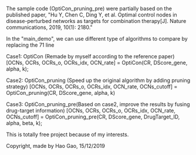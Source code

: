 The sample code (OptiCon_pruning_pre) were partially based on the published paper,
"Hu Y, Chen C, Ding Y, et al. Optimal control nodes in disease-perturbed 
networks as targets for combination therapy[J]. Nature communications, 2019, 10(1): 2180."

In the "main_demo", we can use different type of algorithms to compare by replacing the 71 line

Case1: OptiCon (Remade by myself according to the reference paper)
[OCNs, OCRs, OCRs_o, OCRs_idx, OCN_rate] = OptiCon(CR, DScore_gene, alpha, k);

Case2: OptiCon_pruning (Speed up the original algorithm by adding pruning strategy)
[OCNs, OCRs, OCRs_o, OCRs_idx, OCN_rate, OCNs_cutoff] = OptiCon_pruning(CR, DScore_gene, alpha, k)

Case3: OptiCon_pruning_pre(Based on case2, improve the results by fusing drug-target information)
[OCNs, OCRs, OCRs_o, OCRs_idx, OCN_rate, OCNs_cutoff] = OptiCon_pruning_pre(CR, DScore_gene, DrugTarget_ID, alpha, beta, k);

This is totally free project because of my interests. 

Copyright, made by Hao Gao, 15/12/2019 
